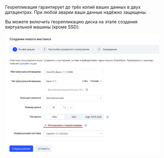 Георепликация гарантирует до трёх копий ваших данных в двух датацентрах. При любой аварии ваши данные надёжно защищены.

Вы можете включить георепликацию диска на этапе создания виртуальной машины (кроме SSD):

![](./assets/1596059583983-1596059583983.png)